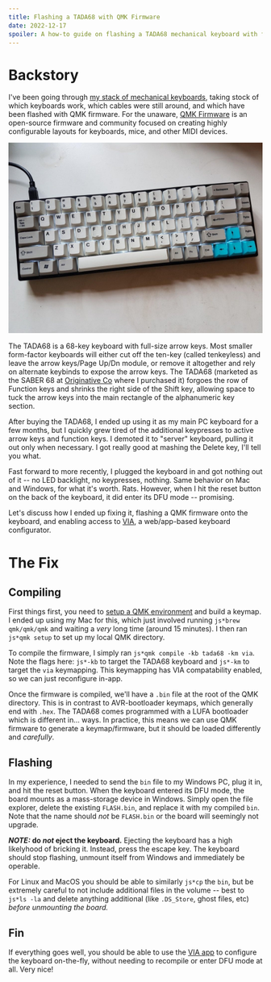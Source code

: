 ```yaml
---
title: Flashing a TADA68 with QMK Firmware
date: 2022-12-17
spoiler: A how-to guide on flashing a TADA68 mechanical keyboard with fully-programmable QMK firmware (with VIA support)
---
```


# Backstory

I've been going through [my stack of mechanical keyboards](https://reddit.com/r/mechanicalkeyboards), taking stock of which keyboards work, which cables were still around, and which have been flashed with QMK firmware. For the unaware, [QMK Firmware](https://docs.qmk.fm/) is an open-source firmware and community focused on creating highly configurable layouts for keyboards, mice, and other MIDI devices.

![Picture of the TADA68](./tada68.jpeg)

The TADA68 is a 68-key keyboard with full-size arrow keys. Most smaller form-factor keyboards will either cut off the ten-key (called tenkeyless) and leave the arrow keys/Page Up/Dn module, or remove it altogether and rely on alternate keybinds to expose the arrow keys. The TADA68 (marketed as the SABER 68 at [Originative Co](https://www.originativeco.com/) where I purchased it) forgoes the row of Function keys and shrinks the right side of the Shift key, allowing space to tuck the arrow keys into the main rectangle of the alphanumeric key section.

After buying the TADA68, I ended up using it as my main PC keyboard for a few months, but I quickly grew tired of the additional keypresses to active arrow keys and function keys. I demoted it to "server" keyboard, pulling it out only when necessary. I got really good at mashing the Delete key, I'll tell you what.

Fast forward to more recently, I plugged the keyboard in and got nothing out of it -- no LED backlight, no keypresses, nothing. Same behavior on Mac and Windows, for what it's worth. Rats. However, when I hit the reset button on the back of the keyboard, it did enter its DFU mode -- promising.

Let's discuss how I ended up fixing it, flashing a QMK firmware onto the keyboard, and enabling access to [VIA](https://www.caniusevia.com/), a web/app-based keyboard configurator.

# The Fix

## Compiling

First things first, you need to [setup a QMK environment](https://docs.qmk.fm/#/newbs_getting_started) and build a keymap. I ended up using my Mac for this, which just involved running `js*brew qmk/qmk/qmk` and waiting a _very_ long time (around 15 minutes). I then ran `js*qmk setup` to set up my local QMK directory.

To compile the firmware, I simply ran `js*qmk compile -kb tada68 -km via`. Note the flags here: `js*-kb` to target the TADA68 keyboard and `js*-km` to target the `via` keymapping. This keymapping has VIA compatability enabled, so we can just reconfigure in-app.

Once the firmware is compiled, we'll have a `.bin` file at the root of the QMK directory. This is in contrast to AVR-bootloader keymaps, which generally end with `.hex`. The TADA68 comes programmed with a LUFA bootloader which is different in... ways. In practice, this means we can use QMK firmware to generate a keymap/firmware, but it should be loaded differently and _carefully_.

## Flashing

In my experience, I needed to send the `bin` file to my Windows PC, plug it in, and hit the reset button. When the keyboard entered its DFU mode, the board mounts as a mass-storage device in Windows. Simply open the file explorer, delete the existing `FLASH.bin`, and replace it with my compiled `bin`. Note that the name should _not_ be `FLASH.bin` or the board will seemingly not upgrade.

**_NOTE:_ do _not_ eject the keyboard.** Ejecting the keyboard has a high likelyhood of bricking it. Instead, press the escape key. The keyboard should stop flashing, unmount itself from Windows and immediately be operable.

For Linux and MacOS you should be able to similarly `js*cp` the `bin`, but be extremely careful to not include additional files in the volume -- best to `js*ls -la` and delete anything additional (like `.DS_Store`, ghost files, etc) _before unmounting the board._

## Fin

If everything goes well, you should be able to use the [VIA app](https://www.caniusevia.com/) to configure the keyboard on-the-fly, without needing to recompile or enter DFU mode at all. Very nice!
